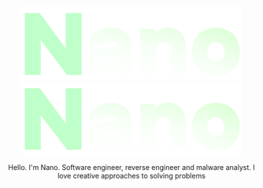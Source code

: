 <p align="center">
  <img alt="btb-logo" src="./Images/logo.png#gh-dark-mode-only" width="450" />
   <img alt="btb-logo" src="./Images/logo.png#gh-light-mode-only" width="450" />
</p>

<p align="center">
Hello. I'm Nano. Software engineer, reverse engineer and malware analyst. I love creative approaches to solving problems
</p>
